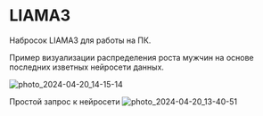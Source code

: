 # LIAMA3
Набросок LIAMA3 для работы на ПК. 

Пример визуализации распределения роста мужчин на основе последних изветных нейросети данных.

![photo_2024-04-20_14-15-14](https://github.com/Avaksbeorn/zrachki/assets/146529592/83e06793-565b-40f6-bf1c-717aac97d8d7)

Простой запрос к нейросети
![photo_2024-04-20_13-40-51](https://github.com/Avaksbeorn/zrachki/assets/146529592/a297caf5-931b-4315-a691-5f17968c4618)
